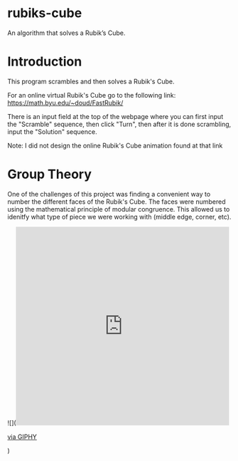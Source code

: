 # rubiks-cube
An algorithm that solves a Rubik’s Cube.

# Introduction
This program scrambles and then solves a Rubik's Cube.

For an online virtual Rubik's Cube go to the following link: https://math.byu.edu/~doud/FastRubik/

There is an input field at the top of the webpage where you can first input the "Scramble" sequence, then click "Turn", then after it is done scrambling, input the "Solution" sequence.

Note: I did not design the online Rubik's Cube animation found at that link

# Group Theory
One of the challenges of this project was finding a convenient way to number the different faces of the Rubik's Cube. The faces were numbered using the mathematical principle of modular congruence. This allowed us to idenitfy what type of piece we were working with (middle edge, corner, etc).

![](<iframe src="https://giphy.com/embed/cebwCTaN7TkiuzOeYk" width="480" height="446" frameBorder="0" class="giphy-embed" allowFullScreen></iframe><p><a href="https://giphy.com/gifs/rubiks-cube-cebwCTaN7TkiuzOeYk">via GIPHY</a></p>)
